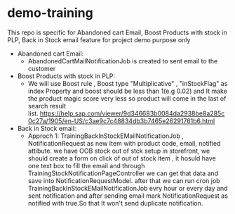 # demo-training
 This repo is specific for Abandoned cart Email, Boost Products with stock in PLP, Back in Stock email feature for project demo purpose only
 
 * Abandoned cart Email:
    * AbandonedCartMailNotificationJob is created to sent email to the customer
* Boost Products with stock in PLP:
    * We will use Boost rule , Boost type "Multiplicative" , "inStockFlag" as index Property and boost should be less than 1(e.g 0.02) and It make the product magic score very less so product will come in the last of search result list. https://help.sap.com/viewer/9d346683b0084da2938be8a285c0c27a/1905/en-US/c3ae9c7c48834db3b7465e26291761b6.html
* Back in Stock email:
    * Approch 1: TrainingBackInStockEMailNotificationJob , NotificationRequest as new Item with product code, email, notified attibute.
     we have OOB stock out of stck setup in storefront, we should create a form on click of out of stock item , it hosuld have one text box to fill the email and through TrainingStockNotificationPageController we can get that data and save into NotificationRequestModel. after that we can run cron job TrainingBackInStockEMailNotificationJob evry hour or every day and sent notification and after sending email mark NotificationRequest as notified with true.So that It won't send duplicate notification.

